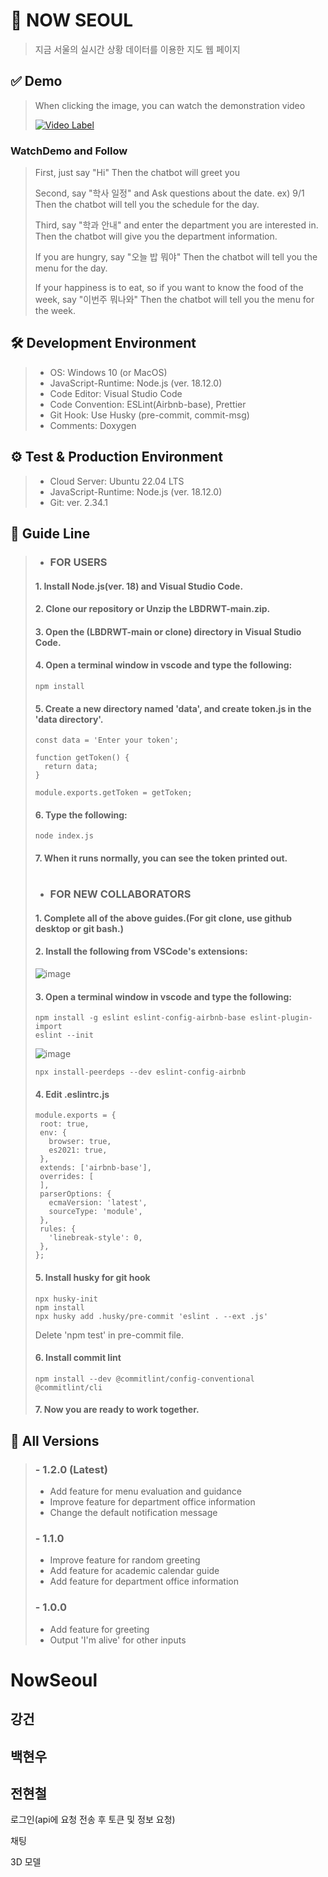 # 🚩 NOW SEOUL
> 지금 서울의 실시간 상황 데이터를 이용한 지도 웹 페이지
>
## ✅ Demo
> When clicking the image, you can watch the demonstration video
>
> [![Video Label](http://img.youtube.com/vi/vvC-j8gSpkA/0.jpg)](https://youtu.be/vvC-j8gSpkA)
>
### WatchDemo and Follow
>
> First, just say "Hi"
> Then the chatbot will greet you
>
> Second, say "학사 일정" and Ask questions about the date. ex) 9/1
> Then the chatbot will tell you the schedule for the day.
>
> Third, say "학과 안내" and enter the department you are interested in.
> Then the chatbot will give you the department information.
>
> If you are hungry, say "오늘 밥 뭐야"
> Then the chatbot will tell you the menu for the day.
>
> If your happiness is to eat, so if you want to know the food of the week, say "이번주 뭐나와"
> Then the chatbot will tell you the menu for the week.
>
>
## 🛠 Development Environment
> - OS: Windows 10 (or MacOS)
> - JavaScript-Runtime: Node.js (ver. 18.12.0)
> - Code Editor: Visual Studio Code
> - Code Convention: ESLint(Airbnb-base), Prettier
> - Git Hook: Use Husky (pre-commit, commit-msg)
> - Comments: Doxygen
>
## ⚙ Test & Production Environment
> - Cloud Server: Ubuntu 22.04 LTS
> - JavaScript-Runtime: Node.js (ver. 18.12.0)
> - Git: ver. 2.34.1
>
## 📕 Guide Line
> - ### FOR USERS
> #### 1. Install Node.js(ver. 18) and Visual Studio Code.
> #### 2. Clone our repository or Unzip the **LBDRWT-main.zip**.
> #### 3. Open the (**LBDRWT-main** or clone) directory in Visual Studio Code.
> #### 4. Open a terminal window in vscode and type the following:
> ```
> npm install
> ```
> #### 5. Create a new directory named **'data'**, and create **token.js** in the 'data directory'.
> ```
> const data = 'Enter your token';
> 
> function getToken() {
>   return data;
> }
> 
> module.exports.getToken = getToken;
> 
> ```
> #### 6. Type the following:
> ```
> node index.js
> ```
> #### 7. When it runs normally, you can see the token printed out.
> #
> - ### FOR NEW COLLABORATORS
> #### 1. Complete all of the above guides.(For git clone, use github desktop or git bash.)
> #### 2. Install the following from VSCode's extensions:
> ![image](https://user-images.githubusercontent.com/61104736/206609028-55d060e1-ce5f-4c2a-ab4e-65753538cf2e.png)
> #### 3. Open a terminal window in vscode and type the following:
> ```
> npm install -g eslint eslint-config-airbnb-base eslint-plugin-import
> eslint --init
> ```
> ![image](https://user-images.githubusercontent.com/61104736/206612844-dc05321e-d241-4171-b52c-8c313906cc52.png)
> ```
> npx install-peerdeps --dev eslint-config-airbnb
> ```
> #### 4. Edit .eslintrc.js
> ```
> module.exports = {
>  root: true,
>  env: {
>    browser: true,
>    es2021: true,
>  },
>  extends: ['airbnb-base'],
>  overrides: [
>  ],
>  parserOptions: {
>    ecmaVersion: 'latest',
>    sourceType: 'module',
>  },
>  rules: {
>    'linebreak-style': 0,
>  },
>};
> ```
> #### 5. Install husky for git hook
> ```
> npx husky-init
> npm install
> npx husky add .husky/pre-commit 'eslint . --ext .js'
> ```
> Delete 'npm test' in pre-commit file.
>
> #### 6. Install commit lint
> ```
> npm install --dev @commitlint/config-conventional @commitlint/cli
> ``` 
> #### 7. Now you are ready to work together.
>
## 🌈 All Versions
> ### - 1.2.0 (Latest)
> - Add feature for menu evaluation and guidance
> - Improve feature for department office information
> - Change the default notification message 
> ### - 1.1.0
> - Improve feature for random greeting
> - Add feature for academic calendar guide
> - Add feature for department office information
> ### - 1.0.0
> - Add feature for greeting
> - Output 'I'm alive' for other inputs
>
#

# NowSeoul
## 강건
## 백현우
## 전현철
로그인(api에 요청 전송 후 토큰 및 정보 요청)

채팅

3D 모델
